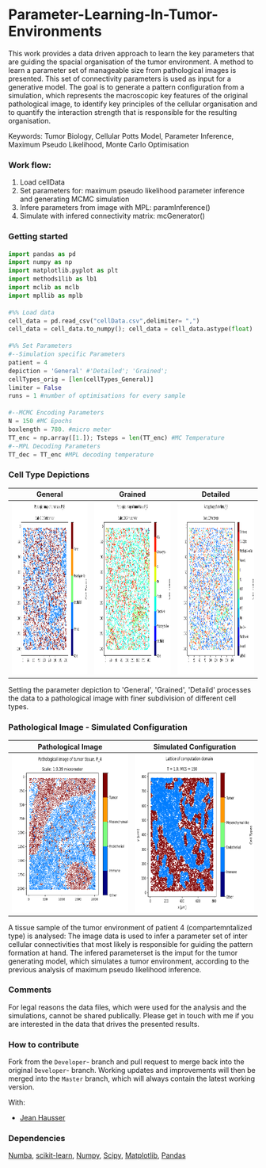# Parameter-Learning-In-Tumor-Environments
This work provides a data driven approach to learn the key parameters that are guiding the spacial organisation of the tumor environment. A method to learn a parameter set of manageable size from pathological images is presented. This set of connectivity parameters is used as input for a generative model. The goal is to generate a pattern configuration from a simulation, which represents the macroscopic key features of the original pathological image, to identify key principles of the cellular organisation and to quantify the interaction strength that is responsible for the resulting organisation.

Keywords: Tumor Biology, Cellular Potts Model, Parameter Inference, Maximum Pseudo Likelihood, Monte Carlo Optimisation

### Work flow: 
1.  Load cellData 
2.  Set parameters for: maximum pseudo likelihood parameter inference and generating MCMC simulation
3.  Infere parameters from image with MPL: paramInference()
4.  Simulate with infered connectivity matrix: mcGenerator()


### Getting started

```python
import pandas as pd
import numpy as np
import matplotlib.pyplot as plt
import methods1lib as lb1
import mclib as mclb
import mpllib as mplb

#%% Load data
cell_data = pd.read_csv("cellData.csv",delimiter= ",")
cell_data = cell_data.to_numpy(); cell_data = cell_data.astype(float) 

#%% Set Parameters
#--Simulation specific Parameters
patient = 4
depiction = 'General' #'Detailed'; 'Grained'; 
cellTypes_orig = [len(cellTypes_General)]
limiter = False
runs = 1 #number of optimisations for every sample

#--MCMC Encoding Parameters
N = 150 #MC Epochs
boxlength = 780. #micro meter
TT_enc = np.array([1.]); Tsteps = len(TT_enc) #MC Temperature
#--MPL Decoding Parameters
TT_dec = TT_enc #MPL decoding temperature
```

### Cell Type Depictions
 
  General | Grained | Detailed  
:-------------------------:|:-------------------------:|:-------------------------:
 <img src="https://github.com/david-alber/Parameter-Learning-In-Tumor-Environments/blob/master/Images/p12ComGeneral.png" width="400" height="350" />  |  <img src="https://github.com/david-alber/Parameter-Learning-In-Tumor-Environments/blob/master/Images/p12ComGrained.png" width="400" height="350" /> |  <img src="https://github.com/david-alber/Parameter-Learning-In-Tumor-Environments/blob/master/Images/p12ComDetailed.png" width="400" height="350" />  
 
Setting the parameter depiction to 'General', 'Grained', 'Detaild' processes the data to a pathological image with finer subdivision of different cell types.

### Pathological Image - Simulated Configuration
 
  Pathological Image |   Simulated Configuration
:-------------------------:|:-------------------------:
 <img src="https://github.com/david-alber/Parameter-Learning-In-Tumor-Environments/blob/master/Images/pathoP4General.png" width="400" height="320" />  |  <img src="https://github.com/david-alber/Parameter-Learning-In-Tumor-Environments/blob/master/Images/configP4General.png" width="400" height="320" />
 
A tissue sample of the tumor environment of patient 4 (compartemntalized type) is analysed: The image data is used to infer a parameter set of inter cellular connectivities that most likely is responsible for guiding the pattern formation at hand. The infered parameterset is the imput for the tumor generating model, which simulates a tumor environment, according to the previous analysis of maximum pseudo likelihood inference.

### Comments
For legal reasons the data files, which were used for the analysis and the simulations, cannot be shared publically. Please get in touch with me if you are interested in the data that drives the presented results.


### How to contribute
Fork from the `Developer`- branch and pull request to merge back into the original `Developer`- branch. 
Working updates and improvements will then be merged into the `Master` branch, which will always contain the latest working version.

With: 
* [Jean Hausser](https://www.scilifelab.se/researchers/jean-hausser/)

### Dependencies
 [Numba](https://numba.pydata.org/), 
 [scikit-learn](https://scikit-learn.org/stable/), 
 [Numpy](https://numpy.org/), 
 [Scipy](https://www.scipy.org/), 
 [Matplotlib](https://matplotlib.org/), 
 [Pandas](https://pandas.pydata.org/)
 
 
